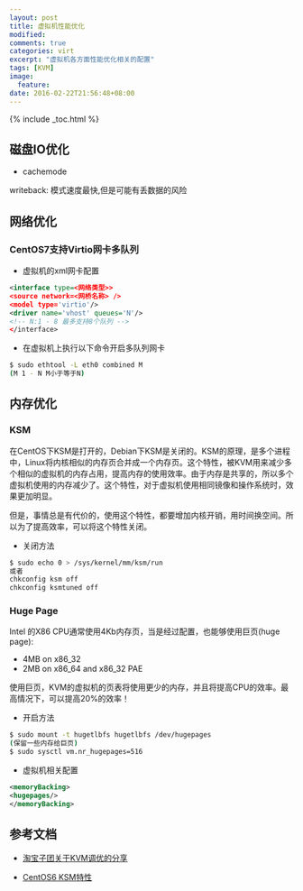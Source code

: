 ```yaml
---
layout: post
title: 虚拟机性能优化
modified:
comments: true
categories: virt
excerpt: "虚拟机各方面性能优化相关的配置"
tags: [KVM]
image:
  feature:
date: 2016-02-22T21:56:48+08:00
---
```


{% include _toc.html %}

## 磁盘IO优化

* cachemode

writeback: 模式速度最快,但是可能有丢数据的风险

## 网络优化

### CentOS7支持Virtio网卡多队列

* 虚拟机的xml网卡配置

~~~ xml
<interface type=<网络类型>>
<source network=<网桥名称> />
<model type='virtio'/>
<driver name='vhost' queues='N'/>
<!-- N:1 - 8 最多支持8个队列 -->
</interface>
~~~

* 在虚拟机上执行以下命令开启多队列网卡

~~~ bash
$ sudo ethtool -L eth0 combined M
(M 1 - N M小于等于N)
~~~

## 内存优化

### KSM

在CentOS下KSM是打开的，Debian下KSM是关闭的。KSM的原理，是多个进程中，Linux将内核相似的内存页合并成一个内存页。这个特性，被KVM用来减少多个相似的虚拟机的内存占用，提高内存的使用效率。由于内存是共享的，所以多个虚拟机使用的内存减少了。这个特性，对于虚拟机使用相同镜像和操作系统时，效果更加明显。

但是，事情总是有代价的，使用这个特性，都要增加内核开销，用时间换空间。所以为了提高效率，可以将这个特性关闭。

* 关闭方法

~~~ bash
$ sudo echo 0 > /sys/kernel/mm/ksm/run
或者
chkconfig ksm off
chkconfig ksmtuned off
~~~

### Huge Page

Intel 的X86 CPU通常使用4Kb内存页，当是经过配置，也能够使用巨页(huge page):

* 4MB on x86_32
* 2MB on x86_64 and x86_32 PAE

使用巨页，KVM的虚拟机的页表将使用更少的内存，并且将提高CPU的效率。最高情况下，可以提高20%的效率！

* 开启方法

~~~ bash
$ sudo mount -t hugetlbfs hugetlbfs /dev/hugepages
(保留一些内存给巨页)
$ sudo sysctl vm.nr_hugepages=516
~~~

* 虚拟机相关配置

~~~ xml
<memoryBacking>
<hugepages/>
</memoryBacking>
~~~

## 参考文档

* [淘宝子团关于KVM调优的分享](http://www.pubyun.com/blog/openstack/%E6%B7%98%E5%AE%9D%E5%AD%90%E5%9B%A2%E5%85%B3%E4%BA%8Ekvm-%E8%B0%83%E4%BC%98%E7%9A%84%E5%88%86%E4%BA%AB/)

* [CentOS6 KSM特性](http://www.linuxtopia.org/online_books/rhel6/rhel_6_virtualization/rhel_6_virtualization_chap-KSM.html)

